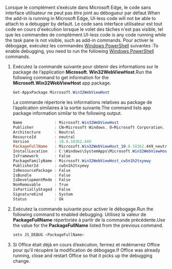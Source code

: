 <span data-ttu-id="ba090-101">Lorsque le complément s’exécute dans Microsoft Edge, le code sans interface utilisateur ne peut pas être joint au débogueur par défaut.</span><span class="sxs-lookup"><span data-stu-id="ba090-101">When the add-in is running in Microsoft Edge, UI-less code will not be able to attach to a debugger by default.</span></span>
<span data-ttu-id="ba090-102">Le code sans interface utilisateur est tout code en cours d'exécution lorsque le volet des tâches n'est pas visible, tel que les commandes de complément.</span><span class="sxs-lookup"><span data-stu-id="ba090-102">UI-less code is any code running while the task pane is not visible, such as add-in commands.</span></span> <span data-ttu-id="ba090-103">Pour activer le débogage, exécutez les commandes [Windows PowerShell](https://docs.microsoft.com/powershell/scripting/getting-started/getting-started-with-windows-powershell) suivantes :</span><span class="sxs-lookup"><span data-stu-id="ba090-103">To enable debugging, you need to run the following [Windows PowerShell](https://docs.microsoft.com/powershell/scripting/getting-started/getting-started-with-windows-powershell) commands.</span></span>

1. <span data-ttu-id="ba090-104">Exécutez la commande suivante pour obtenir des informations sur le package de l’application **Microsoft. Win32WebViewHost**.</span><span class="sxs-lookup"><span data-stu-id="ba090-104">Run the following command to get information for the **Microsoft.Win32WebViewHost** app package.</span></span>
    
    ```powershell
    Get-AppxPackage Microsoft.Win32WebViewHost
    ```
    
    <span data-ttu-id="ba090-105">La commande répertorie les informations relatives au package de l’application similaires à la sortie suivante.</span><span class="sxs-lookup"><span data-stu-id="ba090-105">The command lists app package information similar to the following output.</span></span>
    
    ```powershell
    Name              : Microsoft.Win32WebViewHost
    Publisher         : CN=Microsoft Windows, O=Microsoft Corporation, L=Redmond, S=Washington, C=US
    Architecture      : Neutral
    ResourceId        : neutral
    Version           : 10.0.18362.449
    PackageFullName   : Microsoft.Win32WebViewHost_10.0.18362.449_neutral_neutral_cw5n1h2txyewy
    InstallLocation   : C:\Windows\SystemApps\Microsoft.Win32WebViewHost_cw5n1h2txyewy
    IsFramework       : False
    PackageFamilyName : Microsoft.Win32WebViewHost_cw5n1h2txyewy
    PublisherId       : cw5n1h2txyewy
    IsResourcePackage : False
    IsBundle          : False
    IsDevelopmentMode : False
    NonRemovable      : True
    IsPartiallyStaged : False
    SignatureKind     : System
    Status            : Ok
    ```
    
2. <span data-ttu-id="ba090-106">Exécutez la commande suivante pour activer le débogage.</span><span class="sxs-lookup"><span data-stu-id="ba090-106">Run the following command to enabled debugging.</span></span> <span data-ttu-id="ba090-107">Utilisez la valeur de **PackageFullName** répertoriée à partir de la commande précédente.</span><span class="sxs-lookup"><span data-stu-id="ba090-107">Use the value for the **PackageFullName** listed from the previous command.</span></span>
    
    ```powershell
    setx JS_DEBUG <PackageFullName>
    ```
    
3. <span data-ttu-id="ba090-108">Si Office était déjà en cours d’exécution, fermez et redémarrez Office pour qu’il récupère la modification de débogage.</span><span class="sxs-lookup"><span data-stu-id="ba090-108">If Office was already running, close and restart Office so that it picks up the debugging change.</span></span>